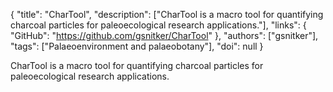 {
  "title": "CharTool",
  "description": ["CharTool is a macro tool for quantifying charcoal particles for paleoecological research applications."],
  "links": {
    "GitHub": "https://github.com/gsnitker/CharTool"
  },
  "authors": ["gsnitker"],
  "tags": ["Palaeoenvironment and palaeobotany"],
  "doi": null
}

<!-- Generated by csv2md.R – do not edit by hand -->

CharTool is a macro tool for quantifying charcoal particles for paleoecological research applications.